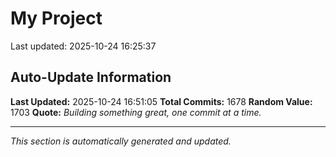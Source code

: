 # My Project


Last updated: 2025-10-24 16:25:37





















































































































































































































































































































































































































































































































































































































































































































































































































































































































































































































































































































































































































































































































































































































































































































































































































































































































































































































































































































































































































































































































































## Auto-Update Information

**Last Updated:** 2025-10-24 16:51:05
**Total Commits:** 1678
**Random Value:** 1703
**Quote:** _Building something great, one commit at a time._

---
_This section is automatically generated and updated._